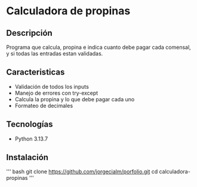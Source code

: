# Calculadora de propinas 

## Descripción
Programa que calcula, propina e indica cuanto debe pagar cada comensal, y si todas las entradas estan validadas.

## Caracteristicas
- Validación de todos los inputs
- Manejo de errores con try-except
- Calcula la propina y lo que debe pagar cada uno
- Formateo de decimales 

## Tecnologías 
- Python 3.13.7

## Instalación
''' bash
git clone https://github.com/jorgecialm/porfolio.git
cd calculadora-propinas
'''
